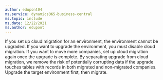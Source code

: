 ```yaml
---
author: edupont04
ms.service: dynamics365-business-central
ms.topic: include
ms.date: 12/22/2021
ms.author: edupont
---
```

If you set up cloud migration for an environment, the environment cannot be upgraded. If you want to upgrade the environment, you must disable cloud migration. If you want to move more companies, set up cloud migration again once the upgrade is complete. By separating upgrade from cloud migration, we remove the risk of potentially corrupting data if the upgrade touches tables with records in both migrated and non-migrated companies. Upgrade the target environment first, then migrate.